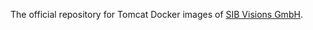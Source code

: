 The official repository for Tomcat Docker images of [SIB Visions GmbH](https://www.sibvisions.com).
